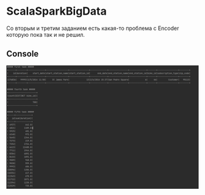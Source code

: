 # ScalaSparkBigData
Со вторым и третим заданием есть какая-то проблема с Encoder которую пока так и не решил.
## Console 
![SQLContext](SQLContext.png)
